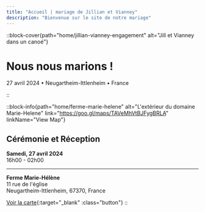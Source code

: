 ```yaml
---
title: "Accueil | mariage de Jillian et Vianney"
description: "Bienvenue sur le site de notre mariage"
---
```


::block-cover{path="home/jillian-vianney-engagement" alt="Jill et Vianney dans un canoé"}

# Nous nous marions !

27 avril 2024 • Neugartheim-Ittlenheim • France

::

::block-info{path="home/ferme-marie-helene" alt="L'extérieur du domaine Marie-Helene" link="https://goo.gl/maps/TAVeMhVtBJFygBRLA" linkName="View Map"}

## Cérémonie et Réception

**Samedi, 27 avril 2024** \
16h00 - 02h00

---

**Ferme Marie-Hélène** \
11 rue de l'église \
Neugartheim-Ittlenheim, 67370, France

[Voir la carte](https://goo.gl/maps/TAVeMhVtBJFygBRLA){:target="\_blank" :class="button"}
::
